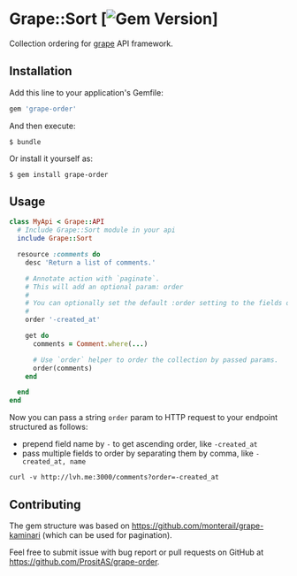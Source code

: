 # Grape::Sort [![Gem Version](https://badge.fury.io/rb/grape-order.png)]

Collection ordering for [grape](https://github.com/intridea/grape) API framework.

## Installation

Add this line to your application's Gemfile:

```ruby
gem 'grape-order'
```

And then execute:

```
$ bundle
```

Or install it yourself as:

```
$ gem install grape-order
```

## Usage

```ruby
class MyApi < Grape::API
  # Include Grape::Sort module in your api
  include Grape::Sort

  resource :comments do
    desc 'Return a list of comments.'

    # Annotate action with `paginate`.
    # This will add an optional param: order
    #
    # You can optionally set the default :order setting to the fields of your choice.
    #
    order '-created_at'

    get do
      comments = Comment.where(...)

      # Use `order` helper to order the collection by passed params.
      order(comments)
    end

  end
end
```

Now you can pass a string `order` param to HTTP request to your endpoint structured as follows:

- prepend field name by `-` to get ascending order, like `-created_at`
- pass multiple fields to order by separating them by comma, like `-created_at, name`

```
curl -v http://lvh.me:3000/comments?order=-created_at
```

## Contributing

The gem structure was based on https://github.com/monterail/grape-kaminari 
(which can be used for pagination).

Feel free to submit issue with bug report or pull requests on GitHub at https://github.com/PrositAS/grape-order.